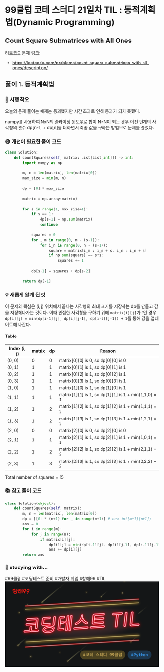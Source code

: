 # 99클럽 코테 스터디 21일차 TIL : 동적계획법(Dynamic Programming)

## Count Square Submatrices with All Ones
리트코드 문제 링크:
- https://leetcode.com/problems/count-square-submatrices-with-all-ones/description/


## 풀이 1. 동적계획법

### 🤔 시행 착오
오늘의 문제 풀이는 예제는 통과했지만 시간 초과로 인해 통과가 되지 못했다.

numpy를 사용하여 NxN의 슬라이딩 윈도우로 합이 N*N이 되는 경우 이전 단계의 사각형의 갯수 dp[n-1] + dp[n]을 더하면서 최종 값을 구하는 방법으로 문제를 풀었다.

### 😅 개선이 필요한 풀이 코드
```python
class Solution:
    def countSquares(self, matrix: List[List[int]]) -> int:
        import numpy as np

        m, n = len(matrix), len(matrix[0])
        max_size = min(m, n)

        dp = [0] * max_size

        matrix = np.array(matrix)

        for s in range(1, max_size+1):
            if s == 1:
                dp[s-1] = np.sum(matrix)
                continue

            squares = 0
            for i_m in range(0, m - (s-1)):
                for i_n in range(0, n - (s-1)):
                    square = matrix[i_m : i_m + s, i_n : i_n + s]
                    if np.sum(square) == s*s:
                        squares += 1

            dp[s-1] = squares + dp[s-2]

        return dp[-1]

```

### 💡 새롭게 알게 된 것
이 문제의 핵심은 (i, j) 위치에서 끝나는 사각형의 최대 크기를 저장하는 dp를 만들고 값을 저장해나가는 것이다.
이때 인접한 사각형을 구하기 위해 
```matrix[i][j]```가 1인 경우 ```dp[i][j] = min(dp[i-1][j], dp[i][j-1], dp[i-1][j-1]) + 1```를 통해 값을 업데이트해 나간다.

#### Table
| Index (i, j) | matrix | dp      | Reason                                                 |
|--------------|--------|---------|--------------------------------------------------------|
| (0, 0)       | 0      | 0       | matrix[0][0] is 0, so dp[0][0] is 0                    |
| (0, 1)       | 1      | 1       | matrix[0][1] is 1, so dp[0][1] is 1                    |
| (0, 2)       | 1      | 1       | matrix[0][2] is 1, so dp[0][2] is 1                    |
| (0, 3)       | 1      | 1       | matrix[0][3] is 1, so dp[0][3] is 1                    |
| (1, 0)       | 1      | 1       | matrix[1][0] is 1, so dp[1][0] is 1                    |
| (1, 1)       | 1      | 1       | matrix[1][1] is 1, so dp[1][1] is 1 + min(1,1,0) = 1   |
| (1, 2)       | 1      | 2       | matrix[1][2] is 1, so dp[1][2] is 1 + min(1,1,1) = 2   |
| (1, 3)       | 1      | 2       | matrix[1][3] is 1, so dp[1][3] is 1 + min(1,2,1) = 2   |
| (2, 0)       | 0      | 0       | matrix[2][0] is 0, so dp[2][0] is 0                    |
| (2, 1)       | 1      | 1       | matrix[2][1] is 1, so dp[2][1] is 1 + min(1,0,1) = 1   |
| (2, 2)       | 1      | 2       | matrix[2][2] is 1, so dp[2][2] is 1 + min(2,1,1) = 2   |
| (2, 3)       | 1      | 3       | matrix[2][3] is 1, so dp[2][3] is 1 + min(2,2,2) = 3   |

Total number of squares = 15


### 📚 참고 풀이 코드
```python
class Solution(object):
    def countSquares(self, matrix):
        m, n = len(matrix), len(matrix[0])
        dp = [[0] * (n+1) for _ in range(m+1)] # new int[m+1][n+1];
        ans = 0
        for i in range(m):
            for j in range(n):
                if matrix[i][j]:
                    dp[i][j] = min(dp[i-1][j], dp[i][j-1], dp[i-1][j-1]) + 1
                    ans += dp[i][j]
        return ans

```

### 🏃 studying with...
#99클럽 #코딩테스트 준비 #개발자 취업 #항해99 #TIL
![til_thumbnail](./img/thmb_python.png)
